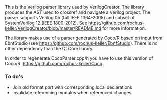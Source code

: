 This is the Verilog parser library used by VerilogCreator. The library produces the AST used to crossref and navigate a Verilog project. The parser supports Verilog 05 (full IEEE 1364-2005) and subset of SystemVerilog 12 (IEEE 1800-2012). See https://github.com/rochus-keller/VerilogCreator/blob/master/README.md for more information.

The library makes use of a parser generated by Coco/R based on input from EbnfStudio (see https://github.com/rochus-keller/EbnfStudio). There is no other dependency than the Qt Core library.

In order to regenerate CocoParser.cpp/h you have to use this version of Coco/R: https://github.com/rochus-keller/Coco

### To do's

- Join old format port with corresponding local declarations
- Invalidate referencing modules when referenced changes
